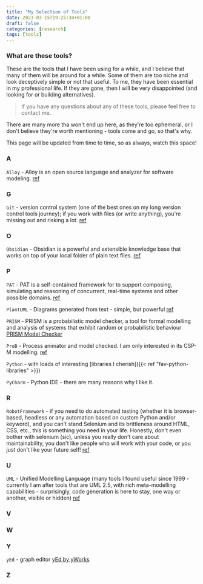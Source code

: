 ```yaml
---
title: "My Selection of Tools"
date: 2023-03-15T19:25:34+01:00
draft: false
categories: [research]
tags: [tools]
---
```

### What are these tools?
These are the tools that I have been using for a while, and I believe that many of them will be around for a while.
Some of them are too niche and look deceptively simple or not that useful. To me, they have been essential in my professional life.
If they are gone, then I will be very disappointed (and looking for or building alternatives).

> If you have any questions about any of these tools, please feel free to contact me.

There are many more tha won't end up here, as they're too ephemeral, or I don't believe they're worth mentioning - tools come and go, so that's why.

This page will be updated from time to time, so as always, watch this space!

### A
`Alloy` - Alloy is an open source language and analyzer for software modeling. [ref](https://alloytools.org/)

### G
`Git` - version control system (one of the best ones on my long version control tools journey); if you work with files (or write anything), you're missing out and risking a lot. [ref](https://git-scm.com/)

### O
`Obsidian` - Obsidian is a powerful and extensible knowledge base that works on top of your local folder of plain text files. [ref](https://obsidian.md/)

### P
`PAT` - PAT is a self-contained framework for to support composing, simulating and reasoning of concurrent, real-time systems and other possible domains. [ref](https://pat.comp.nus.edu.sg/)

`PlantUML` - Diagrams generated from text - simple, but powerful [ref](https://plantuml.com/)

`PRISM` - PRISM is a probabilistic model checker, a tool for formal modelling and analysis of systems that exhibit random or probabilistic behaviour [PRISM Model Checker](http://www.prismmodelchecker.org)

`ProB` - Process animator and model checked. I am only interested in its CSP-M modelling. [ref](https://prob.hhu.de/w/index.php?title=Main_Page)

`Python` - with loads of interesting [libraries I cherish]({{< ref "fav-python-libraries" >}})

`PyCharm` - Python IDE - there are many reasons why I like it.

### R
`RobotFramework` - if you need to do automated testing (whether it is browser-based, headless or any automation based on custom Python and/or keyword), and you can't stand Selenium and its brittleness around HTML, CSS, etc., this is something you need in your life. Honestly, don't even bother with selenium (sic), unless you really don't care about maintainability, you don't like people who will work with your code, or you just don't like your future self! [ref](https://robotframework.org/)

### U
`UML` - Unified Modelling Language (many tools I found useful since 1999 - currently I am after tools that are UML 2.5, with rich meta-modelling capabilities - surprisingly, code generation is here to stay, one way or another, visible or hidden) [ref](https://www.omg.org/spec/UML/)

### V

### W

### Y
`yEd` - graph editor [yEd by yWorks](https://www.yworks.com/products/yed)

### Z